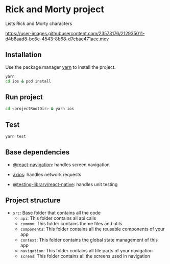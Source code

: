 # Rick and Morty project

Lists Rick and Morty characters



https://user-images.githubusercontent.com/23573176/212935011-d4b8aad8-bc6e-4543-8b68-d7cbae471aee.mov



## Installation

Use the package manager [yarn](https://yarnpkg.com/) to install the project.

```bash
yarn
cd ios & pod install
```

## Run project

```bash
cd <projectRootDir> & yarn ios
```

## Test

```bash
yarn test
```

## Base dependencies

* [@react-navigation](https://reactnavigation.org/): handles screen navigation

* [axios](https://axios-http.com/docs/intro): handles network requests

* [@testing-library/react-native](https://testing-library.com/): handles unit testing

## Project structure

* `src`: Base folder that contains all the code
    * `api`: This folder contains all api calls
    * `common`: This folder contains theme files and utils
    * `components`: This folder contains all the reusable components of your app
    * `context`: This folder contains the global state management of this app
    * `navigation`: This folder contains all file parts of your navigation
    * `screns`: This folder contains all the screens used in navigation
